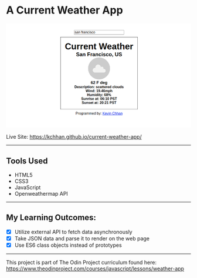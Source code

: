 # A Current Weather App

![Screenshot](./img/weather.png 'Screenshot')

Live Site: https://kchhan.github.io/current-weather-app/ <br />

---

## Tools Used

- HTML5
- CSS3
- JavaScript
- Openweathermap API

---

## My Learning Outcomes:

- [x] Utilize external API to fetch data asynchronously
- [x] Take JSON data and parse it to render on the web page
- [x] Use ES6 class objects instead of prototypes

---

This project is part of The Odin Project curriculum found here: <br />
https://www.theodinproject.com/courses/javascript/lessons/weather-app
